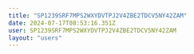 ```yaml
---
title: "SP1239SRF7MPS2WXYDVTPJ2V4ZBE2TDCV5NY42ZAM"
date: 2024-07-17T08:53:16.351Z
user: SP1239SRF7MPS2WXYDVTPJ2V4ZBE2TDCV5NY42ZAM
layout: "users"
---
```

    